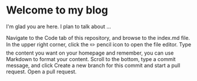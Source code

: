 # Welcome to my blog

I'm glad you are here. I plan to talk about ...

Navigate to the Code tab of this repository, and browse to the index.md file.
In the upper right corner, click the ✏️ pencil icon to open the file editor.
Type the content you want on your homepage and remember, you can use Markdown to format your content.
Scroll to the bottom, type a commit message, and click Create a new branch for this commit and start a pull request.
Open a pull request.
